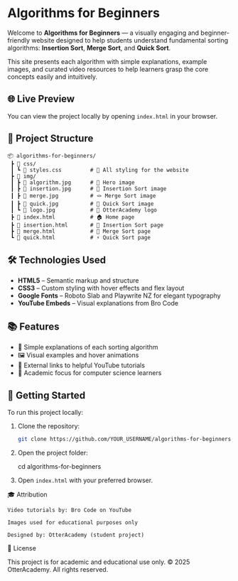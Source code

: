 # Algorithms for Beginners

Welcome to **Algorithms for Beginners** — a visually engaging and beginner-friendly website designed to help students understand fundamental sorting algorithms: **Insertion Sort**, **Merge Sort**, and **Quick Sort**.

This site presents each algorithm with simple explanations, example images, and curated video resources to help learners grasp the core concepts easily and intuitively.

## 🌐 Live Preview

You can view the project locally by opening `index.html` in your browser.

## 📂 Project Structure

```text
📦 algorithms-for-beginners/
 ┣ 📁 css/
 ┃ ┗ 📄 styles.css         # 🎨 All styling for the website
 ┣ 📁 img/
 ┃ ┣ 📄 algorithm.jpg      # 🧠 Hero image
 ┃ ┣ 📄 insertion.jpg      # 🔢 Insertion Sort image
 ┃ ┣ 📄 merge.jpg          # 🪢 Merge Sort image
 ┃ ┣ 📄 quick.jpg          # 🚀 Quick Sort image
 ┃ ┗ 📄 logo.jpg           # 🏫 OtterAcademy logo
 ┣ 📄 index.html           # 🏠 Home page
 ┣ 📄 insertion.html       # 📌 Insertion Sort page
 ┣ 📄 merge.html           # 🧩 Merge Sort page
 ┗ 📄 quick.html           # ⚡ Quick Sort page
```

## 🛠️ Technologies Used

- **HTML5** – Semantic markup and structure  
- **CSS3** – Custom styling with hover effects and flex layout  
- **Google Fonts** – Roboto Slab and Playwrite NZ for elegant typography  
- **YouTube Embeds** – Visual explanations from Bro Code  

## 📚 Features

- 📖 Simple explanations of each sorting algorithm  
- 🖼️ Visual examples and hover animations  
- 🔗 External links to helpful YouTube tutorials  
- 🧠 Academic focus for computer science learners  

## 🚀 Getting Started

To run this project locally:

1. Clone the repository:
   ```bash
   git clone https://github.com/YOUR_USERNAME/algorithms-for-beginners.git

2. Open the project folder:

    cd algorithms-for-beginners

3. Open `index.html` with your preferred browser.

🎓 Attribution

    Video tutorials by: Bro Code on YouTube

    Images used for educational purposes only

    Designed by: OtterAcademy (student project)

📝 License

This project is for academic and educational use only.
© 2025 OtterAcademy. All rights reserved.